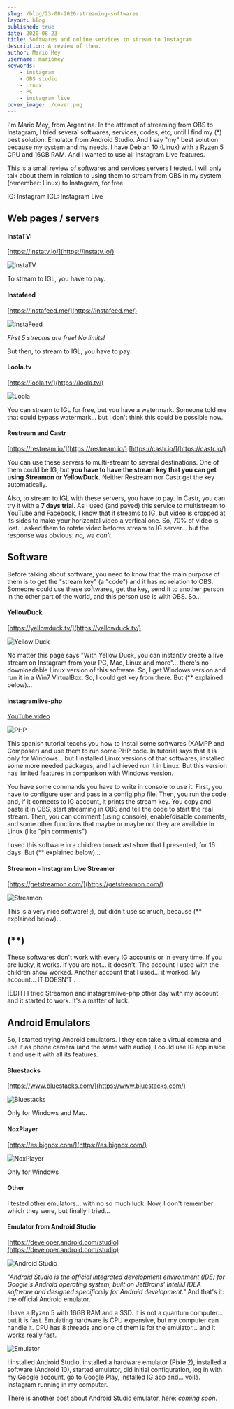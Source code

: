```yaml
---
slug: /blog/23-08-2020-streaming-softwares
layout: blog
published: true
date: 2020-08-23
title: Softwares and online services to stream to Instagram
description: A review of them.
author: Mario Mey
username: mariomey
keywords: 
    - instagram
    - OBS studio
    - Linux
    - PC
    - instagram live
cover_image: ./cover.png
---
```


I'm Mario Mey, from Argentina. In the attempt of streaming from OBS to Instagram, I tried several softwares, services, codes, etc, until I find my (\*) best solution: Emulator from Android Studio. And I say "my" best solution because my system and my needs. I have Debian 10 (Linux) with a Ryzen 5 CPU and 16GB RAM. And I wanted to use all Instagram Live features.

This is a small review of softwares and services servers I tested. I will only talk about them in relation to using them to stream from OBS in my system (remember: Linux) to Instagram, for free.

IG: Instagram
IGL: Instagram Live

## Web pages / servers
#### InstaTV: 
[https://instatv.io/](https://instatv.io/)

<Image src="./instatv_.png" alt="InstaTV"/>

To stream to IGL, you have to pay.

#### Instafeed
[https://instafeed.me/](https://instafeed.me/)

<Image src="./instafeed_.png" alt="InstaFeed"/>

_First 5 streams are free! No limits!_

But then, to stream to IGL, you have to pay.

#### Loola.tv
[https://loola.tv/](https://loola.tv/)

<Image src="./loola_.png" alt="Loola"/>

You can stream to IGL for free, but you have a watermark. Someone told me that could bypass watermark... but  I don't think this could be possible now.

#### Restream and Castr
[https://restream.io/](https://restream.io/) [https://castr.io/](https://castr.io/)

You can use these servers to multi-stream to several destinations. One of them could be IG, but **you have to have the stream key that you can get using Streamon or YellowDuck.** Neither Restream nor Castr get the key automatically.

Also, to stream to IGL with these servers, you have to pay. In Castr, you can try it with a **7 days trial**. As I used (and payed) this service to multistream to YouTube and Facebook, I know that it streams to IG, but video is cropped at its sides to make your horizontal video a vertical one. So, 70% of video is lost. I asked them to rotate video befores stream to IG server... but the response was obvious: _no, we can't_.

## Software

Before talking about software, you need to know that the main purpose of them is to get the "stream key" (a "code") and it has no relation to OBS. Someone could use these softwares, get the key, send it to another person in the other part of the world, and this person use is with OBS. So...

#### YellowDuck
[https://yellowduck.tv/](https://yellowduck.tv/)

<Image src="./yellowduck_.png" alt="Yellow Duck"/>

No matter this page says "With Yellow Duck, you can instantly create a live stream on Instagram from your PC, Mac, Linux and more"... there's no downloadable Linux version of this software. So, I get Windows version and run it in a Win7 VirtualBox. So, I could get key from there. But (\*\* explained below)...

#### instagramlive-php
[YouTube video](https://www.youtube.com/watch?v=BD4Kn8r4eQs)

<Image src="./php_.png" alt="PHP"/>

This spanish tutorial teachs you how to install some softwares (XAMPP and Composer) and use them to run some PHP code. In tutorial says that it is only for Windows... but I installed Linux versions of that softwares, installed some more needed packages, and I achieved run it in Linux. But this version has limited features in comparison with Windows version.

You have some commands you have to write in console to use it. First, you have to configure user and pass in a config.php file. Then, you run the code and, if it connects to IG account, it prints the stream key. You copy and paste it in OBS, start streaming in OBS and tell the code to start the real stream. Then, you can comment (using console), enable/disable comments, and some other functions that maybe or maybe not they are available in Linux (like "pin comments")

I used this software in a children broadcast show that I presented, for 16 days. But (\*\* explained below)...

#### Streamon - Instagram Live Streamer
[https://getstreamon.com/](https://getstreamon.com/)

<Image src="./streamon_.png" alt="Streamon"/>

This is a very nice software! ;), but didn't use so much, because (\*\* explained below)...

## (\*\*)
These softwares don't work with every IG accounts or in every time. If you are lucky, it works. If you are not... it doesn't. The account I used with the children show worked. Another account that I used... it worked. My account... IT DOESN'T <facepalm>.

[EDIT] I tried Streamon and instagramlive-php other day with my account and it started to work. It's a matter of luck.

## Android Emulators

So, I started trying Android emulators. I they can take a virtual camera and use it as phone camera (and the same with audio), I could use IG app inside it and use it with all its features.

#### Bluestacks
[https://www.bluestacks.com/](https://www.bluestacks.com/)

<Image src="./bluestacks_.png" alt="Bluestacks"/>

Only for Windows and Mac.

#### NoxPlayer
[https://es.bignox.com/](https://es.bignox.com/)

<Image src="./noxplayer_.png" alt="NoxPlayer"/>

Only for Windows

#### Other
I tested other emulators... with no so much luck. Now, I don't remember which they were, but finally I tried...

#### Emulator from Android Studio
[https://developer.android.com/studio](https://developer.android.com/studio)

<Image src="./androidstudio_.png" alt="Android Studio"/>

_"Android Studio is the official integrated development environment (IDE) for Google's Android operating system, built on JetBrains' IntelliJ IDEA software and designed specifically for Android development."_ And that's it: the official Android emulator.

I have a Ryzen 5 with 16GB RAM and a SSD. It is not a quantum computer... but it is fast. Emulating hardware is CPU expensive, but my computer can handle it. CPU has 8 threads and one of them is for the emulator... and it works really fast.

<Image src="./android.studio.2.png" alt="Emulator"/>

I installed Android Studio, installed a hardware emulator (Pixie 2), installed a software (Android 10), started emulator, did initial configuration, log in with my Google account, go to Google Play, installed IG app and... voilà. Instagram running in my computer.

There is another post about Android Studio emulator, here: _coming soon_.
